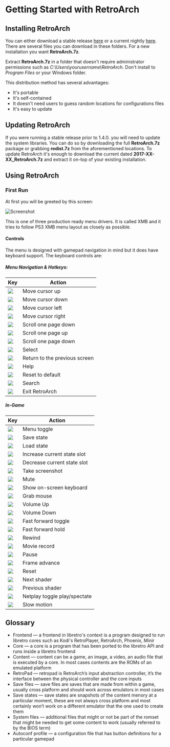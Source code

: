 # Getting Started with RetroArch

## Installing RetroArch

You can either download a stable release [here](https://buildbot.libretro.com/stable/1.3.6/windows/) or a current nightly [here](https://buildbot.libretro.com/nightly/windows/).
There are several files you can download in these folders. For a new installation you want **RetroArch.7z**.

Extract **RetroArch.7z** in a folder that doesn't require administrator permissions such as *C:\Users\yourusername\RetroArch*. Don't install to *Program Files* or your Windows folder.

This distribution method has several advantages:
- It's portable
- It's self-contained
- It doesn't need users to guess random locations for configurations files
- It's easy to update

## Updating RetroArch

If you were running a stable release prior to 1.4.0. you will need to update the system libraries. You can do so by downloading the full **RetroArch.7z** package or grabbing **redist.7z** from the aforementioned locations.
To update RetroArch it's enough to download the current dated **2017-XX-XX_RetroArch.7z** and extract it on-top of your existing installation.

## Using RetroArch
### First Run

At first you will be greeted by this screen:

![Screenshot](images/windows/first_run.png)

This is one of three production ready menu drivers. It is called XMB and it tries to follow PS3 XMB menu layout as closely as possible.

#### Controls

The menu is designed with gamepad navigation in mind but it does have keyboard support. The keyboard controls are:

##### Menu Navigation & Hotkeys:

Key           | Action
------------- | ------------
![](images/controls/Keyboard_Mouse/Keyboard_Black_Arrow_Up.png)    | Move cursor up
![](images/controls/Keyboard_Mouse/Keyboard_Black_Arrow_Down.png)  | Move cursor down
![](images/controls/Keyboard_Mouse/Keyboard_Black_Arrow_Left.png)  | Move cursor left
![](images/controls/Keyboard_Mouse/Keyboard_Black_Arrow_Right.png) | Move cursor right
![](images/controls/Keyboard_Mouse/Keyboard_Black_Page_Down.png)   | Scroll one page down
![](images/controls/Keyboard_Mouse/Keyboard_Black_Page_Up.png)     | Scroll one page up
![](images/controls/Keyboard_Mouse/Keyboard_Black_Page_Down.png)   | Scroll one page down
![](images/controls/Keyboard_Mouse/Keyboard_Black_Enter.png)       | Select
![](images/controls/Keyboard_Mouse/Keyboard_Black_Backspace.png)   | Return to the previous screen
![](images/controls/Keyboard_Mouse/Keyboard_Black_Shift.png)       | Help
![](images/controls/Keyboard_Mouse/Keyboard_Black_Space.png)       | Reset to default
![](images/controls/Keyboard_Mouse/Keyboard_Black_Slash.png)       | Search
![](images/controls/Keyboard_Mouse/Keyboard_Black_Esc.png)         | Exit RetroArch

##### In-Game

Key           | Action
------------- | ------------
![](images/controls/Keyboard_Mouse/Keyboard_Black_F1.png)    | Menu toggle
![](images/controls/Keyboard_Mouse/Keyboard_Black_F2.png)    | Save state
![](images/controls/Keyboard_Mouse/Keyboard_Black_F4.png)    | Load state
![](images/controls/Keyboard_Mouse/Keyboard_Black_F7.png)    | Increase current state slot
![](images/controls/Keyboard_Mouse/Keyboard_Black_F6.png)    | Decrease current state slot
![](images/controls/Keyboard_Mouse/Keyboard_Black_F8.png)    | Take screenshot
![](images/controls/Keyboard_Mouse/Keyboard_Black_F9.png)    | Mute
![](images/controls/Keyboard_Mouse/Keyboard_Black_F12.png)   | Show on-screen keyboard
![](images/controls/Keyboard_Mouse/Keyboard_Black_F11.png)   | Grab mouse
![](images/controls/Keyboard_Mouse/Keyboard_Black_Plus.png)  | Volume Up
![](images/controls/Keyboard_Mouse/Keyboard_Black_Minus.png) | Volume Down
![](images/controls/Keyboard_Mouse/Keyboard_Black_Space.png) | Fast forward toggle
![](images/controls/Keyboard_Mouse/Keyboard_Black_l.png)     | Fast forward hold
![](images/controls/Keyboard_Mouse/Keyboard_Black_r.png)     | Rewind
![](images/controls/Keyboard_Mouse/Keyboard_Black_o.png)     | Movie record
![](images/controls/Keyboard_Mouse/Keyboard_Black_p.png)     | Pause
![](images/controls/Keyboard_Mouse/Keyboard_Black_k.png)     | Frame advance
![](images/controls/Keyboard_Mouse/Keyboard_Black_h.png)     | Reset
![](images/controls/Keyboard_Mouse/Keyboard_Black_m.png)     | Next shader
![](images/controls/Keyboard_Mouse/Keyboard_Black_n.png)     | Previous shader
![](images/controls/Keyboard_Mouse/Keyboard_Black_i.png)     | Netplay toggle play/spectate
![](images/controls/Keyboard_Mouse/Keyboard_Black_e.png)     | Slow motion




## Glossary

- Frontend — a frontend in libretro's context is a program designed to run libretro cores such as Kodi's RetroPlayer, RetroArch, Phoenix, Minir
- Core — a core is a program that has been ported to the libretro API and runs inside a libretro frontend
- Content — content can be a game, an image, a video, an audio file that is executed by a core. In most cases contents are the ROMs of an emulated platform
- RetroPad — retropad is RetroArch’s input abstraction controller, it’s the interface between the physical controller and the core inputs
- Save files — save files are saves that are made from within a game, usually cross platform and should work across emulators in most cases
- Save states — save states are snapshots of the content menory at a particular moment, these are not always cross platform and most certainly won’t work on a different emulator that the one used to create them
- System files — additional files that might or not be part of the romset that might be needed to get some content to work (usually referred to by the BIOS term)
- Autoconf profile — a configuration file that has button definitions for a particular gamepad

